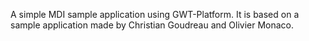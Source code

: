 A simple MDI sample application using GWT-Platform. It is based on a sample application made by Christian Goudreau and Olivier Monaco.